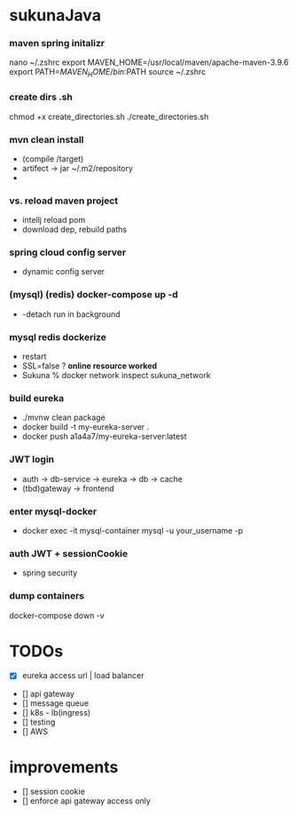 # sukunaJava

### maven spring initalizr
nano ~/.zshrc
export MAVEN_HOME=/usr/local/maven/apache-maven-3.9.6
export PATH=$MAVEN_HOME/bin:$PATH
source ~/.zshrc

### create dirs .sh
chmod +x create_directories.sh
./create_directories.sh


### mvn clean install  
- (compile /target)
- artifect -> jar ~/.m2/repository
- 
### vs. reload maven project 
- intellj reload pom 
- download dep, rebuild paths


### spring cloud config server
- dynamic config server

### (mysql) (redis) docker-compose up -d
- -detach run in background

### mysql redis dockerize
- restart
- SSL=false ? **online resource worked**
- Sukuna % docker network inspect sukuna_network


### build eureka 
- ./mvnw clean package
- docker build -t my-eureka-server .
- docker push a1a4a7/my-eureka-server:latest

### JWT login
- auth -> db-service -> eureka -> db -> cache
- (tbd)gateway -> frontend

### enter mysql-docker
- docker exec -it mysql-container mysql -u your_username -p


### auth JWT + sessionCookie
- spring security
### dump containers
docker-compose down -v




# TODOs
- [x] eureka access url | load balancer
- [] api gateway
- [] message queue
- [] k8s - lb(ingress)
- [] testing
- [] AWS


# improvements
- [] session cookie
- [] enforce api gateway access only